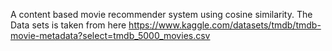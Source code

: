 A content based movie recommender system using cosine similarity.
The Data sets is taken from here https://www.kaggle.com/datasets/tmdb/tmdb-movie-metadata?select=tmdb_5000_movies.csv
